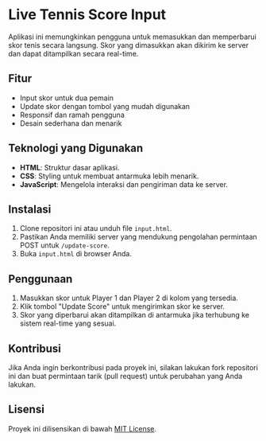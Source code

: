 # Live Tennis Score Input

Aplikasi ini memungkinkan pengguna untuk memasukkan dan memperbarui skor tenis secara langsung. Skor yang dimasukkan akan dikirim ke server dan dapat ditampilkan secara real-time.

## Fitur

- Input skor untuk dua pemain
- Update skor dengan tombol yang mudah digunakan
- Responsif dan ramah pengguna
- Desain sederhana dan menarik

## Teknologi yang Digunakan

- **HTML**: Struktur dasar aplikasi.
- **CSS**: Styling untuk membuat antarmuka lebih menarik.
- **JavaScript**: Mengelola interaksi dan pengiriman data ke server.

## Instalasi

1. Clone repositori ini atau unduh file `input.html`.
2. Pastikan Anda memiliki server yang mendukung pengolahan permintaan POST untuk `/update-score`.
3. Buka `input.html` di browser Anda.

## Penggunaan

1. Masukkan skor untuk Player 1 dan Player 2 di kolom yang tersedia.
2. Klik tombol "Update Score" untuk mengirimkan skor ke server.
3. Skor yang diperbarui akan ditampilkan di antarmuka jika terhubung ke sistem real-time yang sesuai.

## Kontribusi

Jika Anda ingin berkontribusi pada proyek ini, silakan lakukan fork repositori ini dan buat permintaan tarik (pull request) untuk perubahan yang Anda lakukan.

## Lisensi

Proyek ini dilisensikan di bawah [MIT License](LICENSE).
